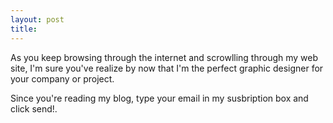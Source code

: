 ```yaml
---
layout: post
title: 
---
```


As you keep browsing through the internet and scrowlling through my web site,
I'm sure you've realize by now that I'm the perfect graphic designer for your company or project.


Since you're reading my blog,
type your email in my susbription box and click send!.





